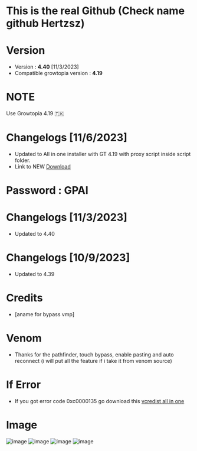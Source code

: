 # This is the real Github (Check name github Hertzsz)
# Version
* Version : <b>4.40</b> [11/3/2023]
* Compatible growtopia version : <b>4.19</b>
# NOTE
Use Growtopia 4.19 🇹🇰

# Changelogs [11/6/2023]
* Updated to All in one installer with GT 4.19 with proxy script inside script folder.
* Link to NEW [Download](https://www.mediafire.com/file/tms8hye3zacc7tu/GPAI.rar/file)
# Password : GPAI


# Changelogs [11/3/2023]
* Updated to 4.40

# Changelogs [10/9/2023]
* Updated to 4.39

# Credits
* [aname for bypass vmp]

# Venom
* Thanks for the pathfinder, touch bypass, enable pasting and auto reconnect (i will put all the feature if i take it from venom source)

# If Error
* If you got error code 0xc0000135 go download this [vcredist all in one](https://www.techpowerup.com/download/visual-c-redistributable-runtime-package-all-in-one)

# Image
![image](https://user-images.githubusercontent.com/53701922/205014438-9e8a3ec7-35c6-40a7-be13-478d01efcc51.png)
![image](https://user-images.githubusercontent.com/53701922/205014492-a8d38d18-4ce4-4a75-ae5c-cdef691195b1.png)
![image](https://user-images.githubusercontent.com/53701922/205014619-203e40a4-3fcb-48c8-ad79-a78c7f983fc1.png)
![image](https://user-images.githubusercontent.com/53701922/205014578-27c85b1f-b075-46b5-9672-2881e22bffb6.png)
